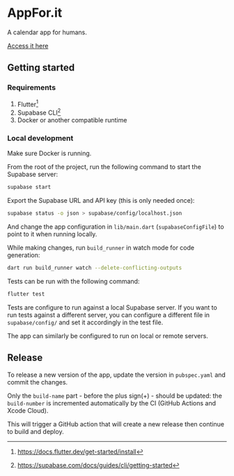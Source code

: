 # AppFor.it

A calendar app for humans.

[Access it here](https://appfor.it)

## Getting started

### Requirements

1. Flutter[^flutter-get-started]
2. Supabase CLI[^supabase-cli]
3. Docker or another compatible runtime

### Local development

Make sure Docker is running.

From the root of the project, run the following command to start the Supabase server:

```sh
supabase start
```

Export the Supabase URL and API key (this is only needed once):

```sh
supabase status -o json > supabase/config/localhost.json
```

And change the app configuration in `lib/main.dart` (`supabaseConfigFile`) to point to it when running locally.

While making changes, run `build_runner` in watch mode for code generation:

```sh
dart run build_runner watch --delete-conflicting-outputs
```

Tests can be run with the following command:

```sh
flutter test
```

Tests are configure to run against a local Supabase server.
If you want to run tests against a different server,
you can configure a different file in `supabase/config/`
and set it accordingly in the test file.

The app can similarly be configured to run on local or remote servers.

## Release

To release a new version of the app, update the version in `pubspec.yaml` and commit the changes.

Only the `build-name` part - before the plus sign(+) - should be updated:
the `build-number` is incremented automatically by the CI (GitHub Actions and Xcode Cloud).

This will trigger a GitHub action that will create a new release then continue to build and deploy.

[^flutter-get-started]: https://docs.flutter.dev/get-started/install

[^supabase-cli]: https://supabase.com/docs/guides/cli/getting-started
